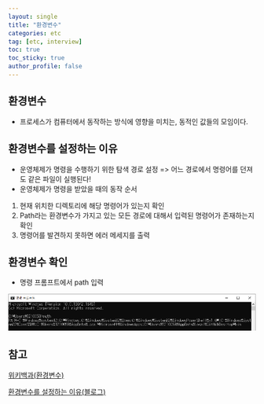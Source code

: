 ```yaml
---
layout: single
title: "환경변수"
categories: etc
tag: [etc, interview]
toc: true
toc_sticky: true
author_profile: false
---
```

## 환경변수

* 프로세스가 컴퓨터에서 동작하는 방식에 영향을 미치는, 동적인 값들의 모임이다.



## 환경변수를 설정하는 이유

* 운영체제가 명령을 수행하기 위한 탐색 경로 설정 => 어느 경로에서 명령어를 던져도 같은 파일이 실행된다!
* 운영체제가 명령을 받았을 때의 동작 순서

1. 현재 위치한 디렉토리에 해당 명령어가 있는지 확인
2. Path라는 환경변수가 가지고 있는 모든 경로에 대해서 입력된 명령어가 존재하는지 확인 
3. 명령어를 발견하지 못하면 에러 메세지를 출력



## 환경변수 확인

* 명령 프롬프트에서 path 입력

![image-20220721091012991](../../images/2022-07-21-환경변수/image-20220721091012991.png)



## 참고

<a href="https://ko.wikipedia.org/wiki/%ED%99%98%EA%B2%BD_%EB%B3%80%EC%88%98" target="_blank">위키백과(환경변수)</a>

<a href="https://www.lifencoding.com/software/26?p=1" target="_blank">환경변수를 설정하는 이유(블로그)</a>

